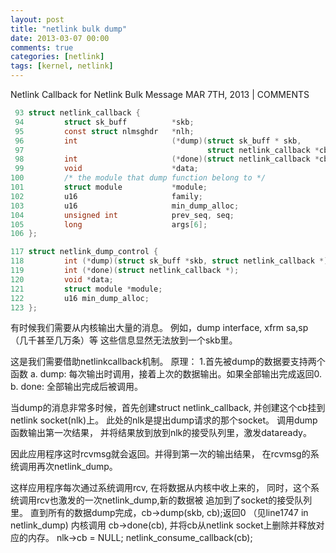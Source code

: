 ```yaml
---
layout: post
title: "netlink bulk dump"
date: 2013-03-07 00:00
comments: true
categories: [netlink]
tags: [kernel, netlink]
---
```


Netlink Callback for Netlink Bulk Message
MAR 7TH, 2013 | COMMENTS

```c
 93 struct netlink_callback {
 94         struct sk_buff          *skb;
 95         const struct nlmsghdr   *nlh;
 96         int                     (*dump)(struct sk_buff * skb,
 97                                         struct netlink_callback *cb);
 98         int                     (*done)(struct netlink_callback *cb);
 99         void                    *data;
100         /* the module that dump function belong to */
101         struct module           *module;
102         u16                     family;
103         u16                     min_dump_alloc;
104         unsigned int            prev_seq, seq;
105         long                    args[6];
106 };
```
```c
117 struct netlink_dump_control {
118         int (*dump)(struct sk_buff *skb, struct netlink_callback *);
119         int (*done)(struct netlink_callback *);
120         void *data;
121         struct module *module;
122         u16 min_dump_alloc;
123 };
```

有时候我们需要从内核输出大量的消息。 例如，dump interface, xfrm sa,sp（几千甚至几万条）等 这些信息显然无法放到一个skb里。

这是我们需要借助netlinkcallback机制。 原理： 1.首先被dump的数据要支持两个函数 a. dump: 每次输出时调用，接着上次的数据输出。如果全部输出完成返回0. b. done: 全部输出完成后被调用。

当dump的消息非常多时候，首先创建struct netlink_callback, 并创建这个cb挂到netlink socket(nlk)上。 此处的nlk是提出dump请求的那个socket。 调用dump函数输出第一次结果， 并将结果放到放到nlk的接受队列里，激发dataready。

因此应用程序这时rcvmsg就会返回。并得到第一次的输出结果， 在rcvmsg的系统调用再次netlink_dump。

这样应用程序每次通过系统调用rcv, 在将数据从内核中收上来的， 同时，这个系统调用rcv也激发的一次netlink_dump,新的数据被 追加到了socket的接受队列里。 直到所有的数据dump完成，cb->dump(skb, cb);返回0 （见line1747 in netlink_dump) 内核调用 cb->done(cb), 并将cb从netlink socket上删除并释放对应的内存。 nlk->cb = NULL; netlink_consume_callback(cb);


